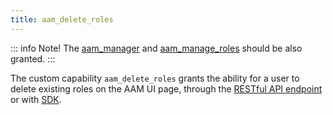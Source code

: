 ```yaml
---
title: aam_delete_roles
---
```


::: info Note!
The [aam_manager](/plugin/advanced-access-manager/capability/aam_manager) and [aam_manage_roles](/plugin/advanced-access-manager/capability/aam_manage_roles) should be also granted.
:::

The custom capability `aam_delete_roles` grants the ability for a user to delete existing roles on the AAM UI page, through the [RESTful API endpoint](/advanced/restful/role) or with [SDK](/advanced/sdk).
